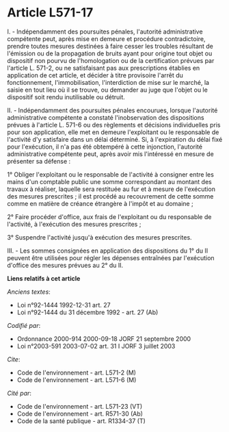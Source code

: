 # Article L571-17

I. - Indépendamment des poursuites pénales, l'autorité administrative compétente peut, après mise en demeure et procédure
contradictoire, prendre toutes mesures destinées à faire cesser les troubles résultant de l'émission ou de la propagation de
bruits ayant pour origine tout objet ou dispositif non pourvu de l'homologation ou de la certification prévues par l'article
L. 571-2, ou ne satisfaisant pas aux prescriptions établies en application de cet article, et décider à titre provisoire
l'arrêt du fonctionnement, l'immobilisation, l'interdiction de mise sur le marché, la saisie en tout lieu où il se trouve, ou
demander au juge que l'objet ou le dispositif soit rendu inutilisable ou détruit.

II. - Indépendamment des poursuites pénales encourues, lorsque l'autorité administrative compétente a constaté
l'inobservation des dispositions prévues à l'article L. 571-6 ou des règlements et décisions individuelles pris pour son
application, elle met en demeure l'exploitant ou le responsable de l'activité d'y satisfaire dans un délai déterminé. Si, à
l'expiration du délai fixé pour l'exécution, il n'a pas été obtempéré à cette injonction, l'autorité administrative
compétente peut, après avoir mis l'intéressé en mesure de présenter sa défense :

1° Obliger l'exploitant ou le responsable de l'activité à consigner entre les mains d'un comptable public une somme
correspondant au montant des travaux à réaliser, laquelle sera restituée au fur et à mesure de l'exécution des mesures
prescrites ; il est procédé au recouvrement de cette somme comme en matière de créance étrangère à l'impôt et au domaine ;

2° Faire procéder d'office, aux frais de l'exploitant ou du responsable de l'activité, à l'exécution des mesures prescrites ;

3° Suspendre l'activité jusqu'à exécution des mesures prescrites.

III. - Les sommes consignées en application des dispositions du 1° du II peuvent être utilisées pour régler les dépenses
entraînées par l'exécution d'office des mesures prévues au 2° du II.

**Liens relatifs à cet article**

_Anciens textes_:

  - Loi n°92-1444 1992-12-31 art. 27
  - Loi n°92-1444 du 31 décembre 1992 - art. 27 (Ab)

_Codifié par_:

  - Ordonnance 2000-914 2000-09-18 JORF 21 septembre 2000
  - Loi n°2003-591 2003-07-02 art. 31 I JORF 3 juillet 2003

_Cite_:

  - Code de l'environnement - art. L571-2 (M)
  - Code de l'environnement - art. L571-6 (M)

_Cité par_:

  - Code de l'environnement - art. L571-23 (VT)
  - Code de l'environnement - art. R571-30 (Ab)
  - Code de la santé publique - art. R1334-37 (T)
